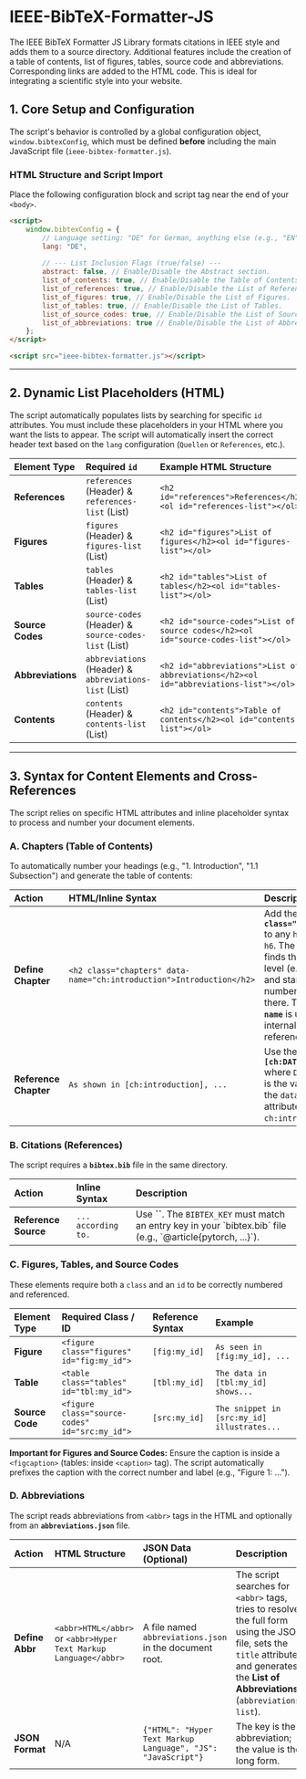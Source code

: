 # IEEE-BibTeX-Formatter-JS
The IEEE BibTeX Formatter JS Library formats citations in IEEE style and adds them to a source directory. Additional features include the creation of a table of contents, list of figures, tables, source code and abbreviations. Corresponding links are added to the HTML code. This is ideal for integrating a scientific style into your website.

## 1\. Core Setup and Configuration

The script's behavior is controlled by a global configuration object, `window.bibtexConfig`, which must be defined **before** including the main JavaScript file (`ieee-bibtex-formatter.js`).

### HTML Structure and Script Import

Place the following configuration block and script tag near the end of your `<body>`.

```html
<script>
    window.bibtexConfig = {
        // Language setting: "DE" for German, anything else (e.g., "EN") for English.
        lang: "DE",
        
        // --- List Inclusion Flags (true/false) ---
        abstract: false, // Enable/Disable the Abstract section.
        list_of_contents: true, // Enable/Disable the Table of Contents.
        list_of_references: true, // Enable/Disable the List of References (Sources).
        list_of_figures: true, // Enable/Disable the List of Figures.
        list_of_tables: true, // Enable/Disable the List of Tables.
        list_of_source_codes: true, // Enable/Disable the List of Source Codes.
        list_of_abbreviations: true // Enable/Disable the List of Abbreviations (requires abbreviations.json).
    };
</script>

<script src="ieee-bibtex-formatter.js"></script>
```

-----

## 2\. Dynamic List Placeholders (HTML)

The script automatically populates lists by searching for specific `id` attributes. You must include these placeholders in your HTML where you want the lists to appear. The script will automatically insert the correct header text based on the `lang` configuration (`Quellen` or `References`, etc.).

| Element Type      | Required `id`                                          | Example HTML Structure                                                               |
| :---------------- | :----------------------------------------------------- | :----------------------------------------------------------------------------------- |
| **References**    | `references` (Header) & `references-list` (List)       | `<h2 id="references">References</h2><ol id="references-list"></ol>`                     |
| **Figures**       | `figures` (Header) & `figures-list` (List)             | `<h2 id="figures">List of figures</h2><ol id="figures-list"></ol>`             |
| **Tables**        | `tables` (Header) & `tables-list` (List)               | `<h2 id="tables">List of tables</h2><ol id="tables-list"></ol>`                 |
| **Source Codes**  | `source-codes` (Header) & `source-codes-list` (List)   | `<h2 id="source-codes">List of source codes</h2><ol id="source-codes-list"></ol>`    |
| **Abbreviations** | `abbreviations` (Header) & `abbreviations-list` (List) | `<h2 id="abbreviations">List of abbreviations</h2><ol id="abbreviations-list"></ol>` |
| **Contents**      | `contents` (Header) & `contents-list` (List)           | `<h2 id="contents">Table of contents</h2><ol id="contents-list"></ol>`              |

-----

## 3\. Syntax for Content Elements and Cross-References

The script relies on specific HTML attributes and inline placeholder syntax to process and number your document elements.

### A. Chapters (Table of Contents)

To automatically number your headings (e.g., "1. Introduction", "1.1 Subsection") and generate the table of contents:

| Action                | HTML/Inline Syntax                                                   | Description                                                                                                                                                                                           |
| :-------------------- | :------------------------------------------------------------------- | :---------------------------------------------------------------------------------------------------------------------------------------------------------------------------------------------------- |
| **Define Chapter**    | `<h2 class="chapters" data-name="ch:introduction">Introduction</h2>` | Add the **`class="chapters"`** to any `h1` through `h6`. The script finds the highest level (e.g., `h2`) and starts numbering from there. The **`data-name`** is used for internal cross-referencing. |
| **Reference Chapter** | `As shown in [ch:introduction], ...`                                 | Use the syntax **`[ch:DATA_NAME]`** where `DATA_NAME` is the value from the `data-name` attribute (e.g., `ch:introduction`).                                                                          |

### B. Citations (References)

The script requires a **`bibtex.bib`** file in the same directory.

| Action               | Inline Syntax       | Description                                                                                                            |
| :------------------- | :------------------ | :--------------------------------------------------------------------------------------------------------------------- |
| **Reference Source** | `... according to.` | Use **\`\`**. The `BIBTEX_KEY` must match an entry key in your \`bibtex.bib\` file (e.g., \`@article{pytorch, ...}\`). |

### C. Figures, Tables, and Source Codes

These elements require both a `class` and an `id` to be correctly numbered and referenced.

| Element Type    | Required Class / ID                            | Reference Syntax | Example                                      |
| :-------------- | :--------------------------------------------- | :--------------- | :------------------------------------------- |
| **Figure**      | `<figure class="figures" id="fig:my_id">`      | `[fig:my_id]`    | `As seen in [fig:my_id], ...`             |
| **Table**       | `<table class="tables" id="tbl:my_id">`        | `[tbl:my_id]`    | `The data in [tbl:my_id] shows...`   |
| **Source Code** | `<figure class="source-codes" id="src:my_id">` | `[src:my_id]`    | `The snippet in [src:my_id] illustrates...` |

**Important for Figures and Source Codes:** Ensure the caption is inside a `<figcaption>` (tables: inside `<caption>` tag). The script automatically prefixes the caption with the correct number and label (e.g., "Figure 1: ...").

### D. Abbreviations

The script reads abbreviations from `<abbr>` tags in the HTML and optionally from an **`abbreviations.json`** file.

| Action          | HTML Structure                                             | JSON Data (Optional)                                    | Description                                                                                                                                                                                |
| :-------------- | :--------------------------------------------------------- | :------------------------------------------------------ | :----------------------------------------------------------------------------------------------------------------------------------------------------------------------------------------- |
| **Define Abbr** | `<abbr>HTML</abbr>` or `<abbr>Hyper Text Markup Language</abbr>` | A file named `abbreviations.json` in the document root. | The script searches for `<abbr>` tags, tries to resolve the full form using the JSON file, sets the `title` attribute, and generates the **List of Abbreviations** (`abbreviations-list`). |
| **JSON Format** | N/A                                                        | `{"HTML": "Hyper Text Markup Language", "JS": "JavaScript"}`  | The key is the abbreviation; the value is the long form.                                                                                                                                   |
